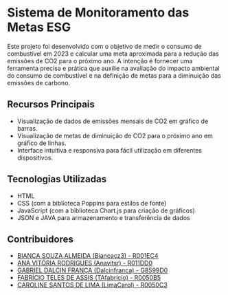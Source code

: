 # Sistema de Monitoramento das Metas ESG

Este projeto foi desenvolvido com o objetivo de medir o consumo de combustível em 2023 e calcular uma meta aproximada para a redução das emissões de CO2 para o próximo ano. A intenção é fornecer uma ferramenta precisa e prática que auxilie na avaliação do impacto ambiental do consumo de combustível e na definição de metas para a diminuição das emissões de carbono.

## Recursos Principais

- Visualização de dados de emissões mensais de CO2 em gráfico de barras.
- Visualização de metas de diminuição de CO2 para o próximo ano em gráfico de linhas.
- Interface intuitiva e responsiva para fácil utilização em diferentes dispositivos.

## Tecnologias Utilizadas

- HTML
- CSS (com a biblioteca Poppins para estilos de fonte)
- JavaScript (com a biblioteca Chart.js para criação de gráficos)
- JSON e JAVA para armazenamento e transferência de dados

## Contribuidores

- [BIANCA SOUZA ALMEIDA (Biancacz3) - R001EC4](https://github.com/Biancacz3)
- [ANA VITÓRIA RODRIGUES (Anavitsr) - R011DD0](https://github.com/Anavitsr)
- [GABRIEL DALCIN FRANÇA (Dalcinfranca) - G8599D0](https://github.com/Dalcinfranca)
- [FABRÍCIO TELES DE ASSIS (TAfabricio) - R0050B5](https://github.com/TAfabricio)
- [CAROLINE SANTOS DE LIMA (LimaCarol) - R0050C3](https://github.com/LimaCarol)
